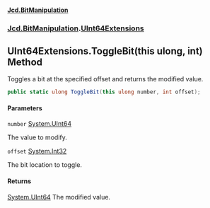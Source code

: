 #### [Jcd.BitManipulation](index 'index')
### [Jcd.BitManipulation](Jcd.BitManipulation 'Jcd.BitManipulation').[UInt64Extensions](Jcd.BitManipulation.UInt64Extensions 'Jcd.BitManipulation.UInt64Extensions')

## UInt64Extensions.ToggleBit(this ulong, int) Method

Toggles a bit at the specified offset and returns the modified value.

```csharp
public static ulong ToggleBit(this ulong number, int offset);
```
#### Parameters

<a name='Jcd.BitManipulation.UInt64Extensions.ToggleBit(thisulong,int).number'></a>

`number` [System.UInt64](https://docs.microsoft.com/en-us/dotnet/api/System.UInt64 'System.UInt64')

The value to modify.

<a name='Jcd.BitManipulation.UInt64Extensions.ToggleBit(thisulong,int).offset'></a>

`offset` [System.Int32](https://docs.microsoft.com/en-us/dotnet/api/System.Int32 'System.Int32')

The bit location to toggle.

#### Returns
[System.UInt64](https://docs.microsoft.com/en-us/dotnet/api/System.UInt64 'System.UInt64')
The modified value.
